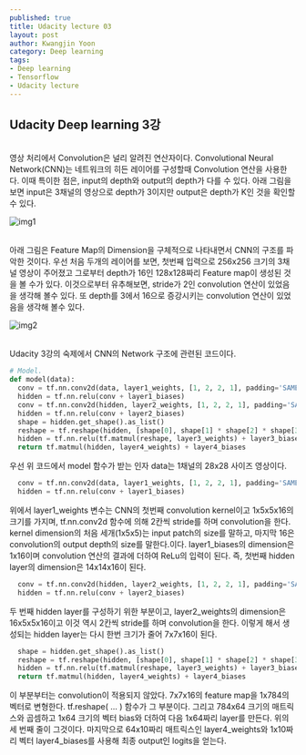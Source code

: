 ```yaml
---
published: true
title: Udacity lecture 03
layout: post
author: Kwangjin Yoon 
category: Deep learning
tags: 
- Deep learning 
- Tensorflow
- Udacity lecture
---
```


## Udacity Deep learning 3강
<br>
영상 처리에서 Convolution은 널리 알려진 연산자이다. Convolutional Neural Network(CNN)는 네트워크의 히든 레이어를 구성할때 Convolution 연산을 사용한다. 이때 특이한 점은, input의 depth와 output의 depth가 다를 수 있다. 아래 그림을 보면 input은 3채널의 영상으로 depth가 3이지만 output은 depth가 K인 것을 확인할 수 있다.

![img1](https://i.imgur.com/Gov5CHo.png "con")

<!-- more -->

<br>
아래 그림은 Feature Map의 Dimension을 구체적으로 나타내면서 CNN의 구조를 파악한 것이다. 우선 처음 두개의 레이어를 보면, 첫번째 입력으로 256x256 크기의 3채널 영상이 주어졌고 그로부터 depth가 16인 128x128짜리 Feature map이 생성된 것을 볼 수가 있다. 이것으로부터 유추해보면, stride가 2인 convolution 연산이 있었음을 생각해 볼수 있다. 또 depth를 3에서 16으로 증강시키는 convolution 연산이 있었음을 생각해 볼수 있다.

![img2](https://i.imgur.com/c65a4Yf.png "conv")

<br>
Udacity 3강의 숙제에서 CNN의 Network 구조에 관련된 코드이다.

```python
# Model.
def model(data):
  conv = tf.nn.conv2d(data, layer1_weights, [1, 2, 2, 1], padding='SAME')
  hidden = tf.nn.relu(conv + layer1_biases)
  conv = tf.nn.conv2d(hidden, layer2_weights, [1, 2, 2, 1], padding='SAME')
  hidden = tf.nn.relu(conv + layer2_biases)
  shape = hidden.get_shape().as_list()
  reshape = tf.reshape(hidden, [shape[0], shape[1] * shape[2] * shape[3]])
  hidden = tf.nn.relu(tf.matmul(reshape, layer3_weights) + layer3_biases)
  return tf.matmul(hidden, layer4_weights) + layer4_biases

```

우선 위 코드에서 model 함수가 받는 인자 data는 1채널의 28x28 사이즈 영상이다. 

```python
  conv = tf.nn.conv2d(data, layer1_weights, [1, 2, 2, 1], padding='SAME')
  hidden = tf.nn.relu(conv + layer1_biases)
```
위에서 layer1_weights 변수는 CNN의 첫번째 convolution kernel이고 1x5x5x16의 크기를 가지며, tf.nn.conv2d 함수에 의해 2칸씩 stride를 하며 convolution을 한다. kernel dimension의 처음 세개(1x5x5)는 input patch의 size를 말하고, 마지막 16은 convolution의 output depth의 size를 말한다.이다. layer1_biases의 dimension은 1x16이며 convolution 연산의 결과에 더하여 ReLu의 입력이 된다. 즉, 첫번째 hidden layer의 dimension은 14x14x16이 된다.

```python
  conv = tf.nn.conv2d(hidden, layer2_weights, [1, 2, 2, 1], padding='SAME')
  hidden = tf.nn.relu(conv + layer2_biases)
```

두 번째 hidden layer를 구성하기 위한 부분이고, layer2_weights의 dimension은 16x5x5x16이고 이것 역시 2칸씩 stride를 하며 convolution을 한다. 이렇게 해서 생성되는 hidden layer는 다시 한번 크기가 줄어 7x7x16이 된다.

```python
  shape = hidden.get_shape().as_list()
  reshape = tf.reshape(hidden, [shape[0], shape[1] * shape[2] * shape[3]])
  hidden = tf.nn.relu(tf.matmul(reshape, layer3_weights) + layer3_biases)
  return tf.matmul(hidden, layer4_weights) + layer4_biases
```

이 부분부터는 convolution이 적용되지 않았다.
7x7x16의 feature map을 1x784의 벡터로 변형한다. tf.reshape( ... ) 함수가 그 부분이다.
그리고 784x64 크기의 매트릭스와 곱셈하고 1x64 크기의 벡터 bias와 더하여 다음 1x64짜리 layer를 만든다. 위의 세 번째 줄이 그것이다. 마지막으로 64x10짜리 매트릭스인 layer4_weights와 1x10짜리 벡터 layer4_biases를 사용해 최종 output인 logits을 얻는다.



